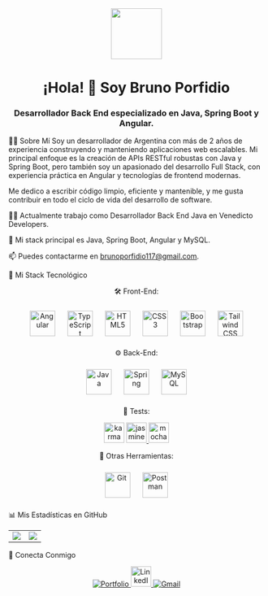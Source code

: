 <!-- Encabezado -->

<div id="header" align="center">
<img src="https://media.giphy.com/media/M9gbBd9nbDrOTu1Mqx/giphy.gif" width="100"/>
<h1 align="center">¡Hola! 👋 Soy Bruno Porfidio</h1>
<h3 align="center">Desarrollador Back End especializado en Java, Spring Boot y Angular.</h3>
</div>

👨‍💻 Sobre Mí
Soy un desarrollador de Argentina con más de 2 años de experiencia construyendo y manteniendo aplicaciones web escalables. Mi principal enfoque es la creación de APIs RESTful robustas con Java y Spring Boot, pero también soy un apasionado del desarrollo Full Stack, con experiencia práctica en Angular y tecnologías de frontend modernas.

Me dedico a escribir código limpio, eficiente y mantenible, y me gusta contribuir en todo el ciclo de vida del desarrollo de software.

👨‍💻 Actualmente trabajo como Desarrollador Back End Java en Venedicto Developers.

🌱 Mi stack principal es Java, Spring Boot, Angular y MySQL.

📫 Puedes contactarme en brunoporfidio117@gmail.com.

🚀 Mi Stack Tecnológico


<p align="center">🛠️ Front-End:</p>
<p align="center">
<a href="https://angular.io/" target="_blank"><img style="margin: 10px" src="https://profilinator.rishav.dev/skills-assets/angularjs-original.svg" alt="Angular" height="50" /></a>
<a href="https://www.typescriptlang.org/" target="_blank"><img style="margin: 10px" src="https://profilinator.rishav.dev/skills-assets/typescript-original.svg" alt="TypeScript" height="50" /></a>
<a href="https://www.w3.org/TR/html5/" target="_blank"><img style="margin: 10px" src="https://profilinator.rishav.dev/skills-assets/html5-original-wordmark.svg" alt="HTML5" height="50" /></a>
<a href="https://www.w3schools.com/css/" target="_blank"><img style="margin: 10px" src="https://profilinator.rishav.dev/skills-assets/css3-original-wordmark.svg" alt="CSS3" height="50" /></a>
<a href="https://getbootstrap.com/docs/3.4/javascript/" target="_blank"><img style="margin: 10px" src="https://profilinator.rishav.dev/skills-assets/bootstrap-plain.svg" alt="Bootstrap" height="50" /></a>
<a href="https://tailwindcss.com/" target="_blank"><img style="margin: 10px" src="https://profilinator.rishav.dev/skills-assets/tailwindcss.svg" alt="Tailwind CSS" height="50" /></a>
</p>

<p align="center">⚙️ Back-End:</p>
<p align="center">
<a href="https://www.java.com" target="_blank"><img style="margin: 10px" src="https://profilinator.rishav.dev/skills-assets/java-original-wordmark.svg" alt="Java" height="50" /></a>
<a href="https://spring.io/" target="_blank"><img style="margin: 10px" src="https://uxwing.com/wp-content/themes/uxwing/download/brands-and-social-media/spring-boot-icon.png" alt="Spring" height="50" /></a>
<a href="https://www.mysql.com/" target="_blank"><img style="margin: 10px" src="https://profilinator.rishav.dev/skills-assets/mysql-original-wordmark.svg" alt="MySQL" height="50" /></a>
</p>

<p align="center">🧪 Tests:</p>
<p align="center">
<a href="https://karma-runner.github.io/latest/index.html" target="_blank" rel="noreferrer"> <img src="https://raw.githubusercontent.com/detain/svg-logos/780f25886640cef088af994181646db2f6b1a3f8/svg/karma.svg" alt="karma" width="40" height="40"/></a>
<a href="https://jasmine.github.io/" target="_blank" rel="noreferrer"> <img src="https://www.vectorlogo.zone/logos/jasmine/jasmine-icon.svg" alt="jasmine" width="40" height="40"/> </a>
<a href="https://mochajs.org" target="_blank" rel="noreferrer"> <img src="https://www.vectorlogo.zone/logos/mochajs/mochajs-icon.svg" alt="mocha" width="40" height="40"/> </a>
</p>

<p align="center">🧰 Otras Herramientas:</p>
<p align="center">
<a href="https://www.git-scm.com/" target="_blank"><img style="margin: 10px" src="https://uxwing.com/wp-content/themes/uxwing/download/brands-and-social-media/git-icon.png" alt="Git" height="50" /></a>
<a href="https://www.postman.com/" target="_blank"><img style="margin: 10px" src="https://uxwing.com/wp-content/themes/uxwing/download/brands-and-social-media/postman-icon.png" alt="Postman" height="50" /></a>
</p>

📊 Mis Estadísticas en GitHub
<div align="center">
<table>
<tr>
<td>
<picture>
<source
srcset="https://github-readme-stats.vercel.app/api?username=BrunoPorfidio&show_icons=true&theme=dark"
media="(prefers-color-scheme: dark)"
/>
<source
srcset="https://github-readme-stats.vercel.app/api?username=BrunoPorfidio&show_icons=true"
media="(prefers-color-scheme: light), (prefers-color-scheme: no-preference)"
/>
<img src="https://github-readme-stats.vercel.app/api?username=BrunoPorfidio&show_icons=true" />
</picture>
</td>
<td>
 <picture>
<source
srcset="https://github-readme-stats.vercel.app/api/top-langs/?username=BrunoPorfidio&layout=compact"
media="(prefers-color-scheme: dark)"
/>
<source
srcset="https://github-readme-stats.vercel.app/api/top-langs/?username=BrunoPorfidio&layout=compact"
media="(prefers-color-scheme: light), (prefers-color-scheme: no-preference)"
/>
<img src="https://github-readme-stats.vercel.app/api/top-langs/?username=BrunoPorfidio&layout=compact" />
</picture>
</td>
</tr>
</table>
</div>

🔗 Conecta Conmigo
<div align="center">
 <a href="https://brunoporfidio-portfolio.web.app" target="_blank">
<img src="https://img.shields.io/badge/Ir%20a%20mi%20Portafolio-4682B4?style=for-the-badge&logo=firefox-browser&logoColor=white" alt="Portfolio"/>
</a>
<a href="https://www.linkedin.com/in/bruno-porfidio/" target="_blank">
<img src="https://upload.wikimedia.org/wikipedia/commons/c/ca/LinkedIn_logo_initials.png" alt="LinkedIn" height="40"/>
</a>
<a href="mailto:brunoporfidio117@gmail.com" target="_blank">
<img src="https://img.shields.io/badge/Gmail-D14836?style=for-the-badge&logo=gmail&logoColor=white" alt="Gmail"/>
</a>
</div>
